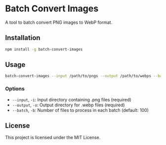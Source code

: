 # Batch Convert Images

A tool to batch convert PNG images to WebP format.

## Installation

```sh
npm install -g batch-convert-images
```

## Usage

```sh
batch-convert-images --input /path/to/pngs --output /path/to/webps --batch 50
```

### Options

- `--input`, `-i`: Input directory containing .png files (required)
- `--output`, `-o`: Output directory for .webp files (required)
- `--batch`, `-b`: Number of files to process in each batch (default: 100)

## License

This project is licensed under the MIT License.